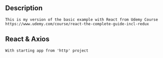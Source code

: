 
## Description

    This is my version of the basic example with React from Udemy Course
    https://www.udemy.com/course/react-the-complete-guide-incl-redux

## React & Axios

    With starting app from 'http' project

